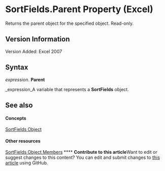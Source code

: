 
# SortFields.Parent Property (Excel)

Returns the parent object for the specified object. Read-only.


## Version Information

Version Added: Excel 2007 


## Syntax

 _expression_. **Parent**

 _expression_A variable that represents a  **SortFields** object.


## See also


#### Concepts


 [SortFields Object](a9c83ea1-1cd9-1552-1f03-71bd92a2cc72.md)
#### Other resources


 [SortFields Object Members](3fe54843-d34a-5d1a-75d6-2645da2755bc.md)
****   **Contribute to this article**Want to edit or suggest changes to this content? You can edit and submit changes to  [this article](https://github.com/jhershey00/VBA_Excel_Test/OpenXMLCon/articles/66b972e9-5ec9-5c1c-5bea-a76b118b9d0d.md) using GitHub.


